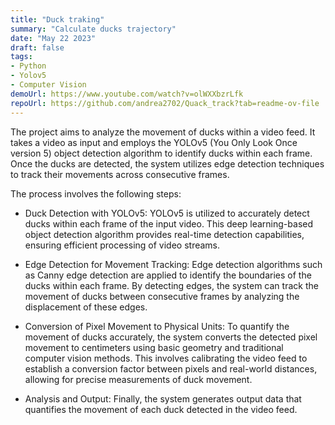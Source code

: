 ```yaml
---
title: "Duck traking"
summary: "Calculate ducks trajectory"
date: "May 22 2023"
draft: false
tags:
- Python
- Yolov5
- Computer Vision
demoUrl: https://www.youtube.com/watch?v=olWXXbzrLfk
repoUrl: https://github.com/andrea2702/Quack_track?tab=readme-ov-file
---
```


The project aims to analyze the movement of ducks within a video feed. It takes a video as input and employs the YOLOv5 (You Only Look Once version 5) object detection algorithm to identify ducks within each frame. Once the ducks are detected, the system utilizes edge detection techniques to track their movements across consecutive frames.

The process involves the following steps:

- Duck Detection with YOLOv5: YOLOv5 is utilized to accurately detect ducks within each frame of the input video. This deep learning-based object detection algorithm provides real-time detection capabilities, ensuring efficient processing of video streams.

- Edge Detection for Movement Tracking: Edge detection algorithms such as Canny edge detection are applied to identify the boundaries of the ducks within each frame. By detecting edges, the system can track the movement of ducks between consecutive frames by analyzing the displacement of these edges.

- Conversion of Pixel Movement to Physical Units: To quantify the movement of ducks accurately, the system converts the detected pixel movement to centimeters using basic geometry and traditional computer vision methods. This involves calibrating the video feed to establish a conversion factor between pixels and real-world distances, allowing for precise measurements of duck movement.

- Analysis and Output: Finally, the system generates output data that quantifies the movement of each duck detected in the video feed.